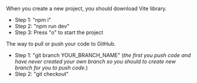 When you create a new project, you should download Vite library.
  - Step 1: "npm i"
  - Step 2: "npm run dev"
  - Step 3: Press "o" to start the project

The way to pull or push your code to GitHub.
  - Step 1: "git branch YOUR_BRANCH_NAME" (*the first you push code and have never created your own branch so you should to create new branch for you to push code.*)
  - Step 2: "git checkout"
